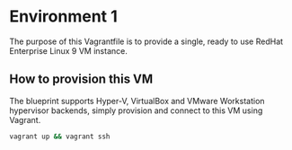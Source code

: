 # Environment 1

The purpose of this Vagrantfile is to provide a single, ready to use RedHat Enterprise Linux 9 VM instance.


## How to provision this VM

The blueprint supports Hyper-V, VirtualBox and VMware Workstation hypervisor backends, simply provision and connect to this VM using Vagrant.

```bash
vagrant up && vagrant ssh
```